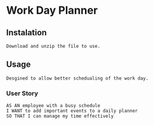 # Work Day Planner

## Instalation
    Download and unzip the file to use.

## Usage 
    Desgined to allow better schedualing of the work day. 
    
### User Story
    AS AN employee with a busy schedule
    I WANT to add important events to a daily planner
    SO THAT I can manage my time effectively
